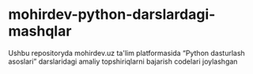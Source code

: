 # mohirdev-python-darslardagi-mashqlar
Ushbu repositoryda mohirdev.uz ta'lim platformasida “Python dasturlash asoslari” darslaridagi amaliy topshiriqlarni bajarish codelari joylashgan

